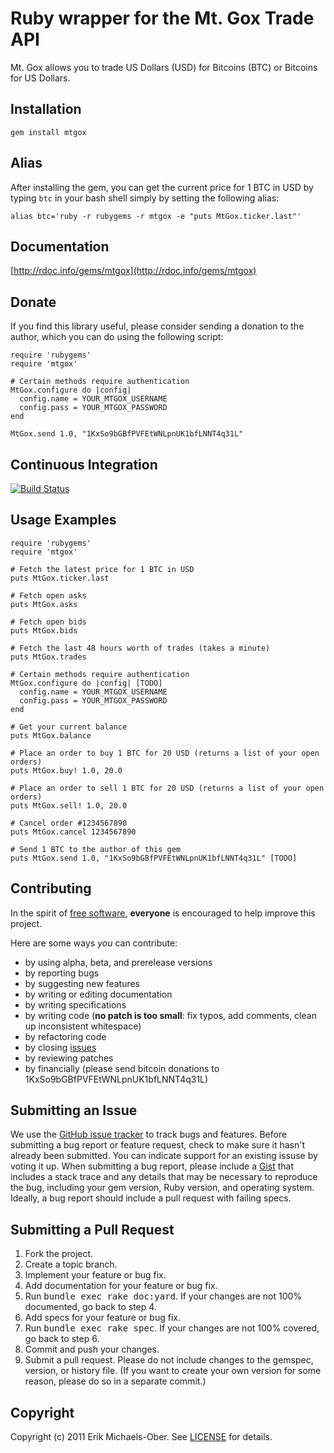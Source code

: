 # Ruby wrapper for the Mt. Gox Trade API

Mt. Gox allows you to trade US Dollars (USD) for Bitcoins (BTC) or Bitcoins for
US Dollars.

Installation
------------
    gem install mtgox

Alias
-----
After installing the gem, you can get the current price for 1 BTC in USD by
typing `btc` in your bash shell simply by setting the following alias:

    alias btc='ruby -r rubygems -r mtgox -e "puts MtGox.ticker.last"'

Documentation
-------------
[http://rdoc.info/gems/mtgox](http://rdoc.info/gems/mtgox)

Donate
------
If you find this library useful, please consider sending a donation to the
author, which you can do using the following script:

    require 'rubygems'
    require 'mtgox'

    # Certain methods require authentication
    MtGox.configure do |config|
      config.name = YOUR_MTGOX_USERNAME
      config.pass = YOUR_MTGOX_PASSWORD
    end

    MtGox.send 1.0, "1KxSo9bGBfPVFEtWNLpnUK1bfLNNT4q31L"

Continuous Integration
----------------------
[![Build Status](http://travis-ci.org/sferik/mtgox.png)](http://travis-ci.org/sferik/mtgox)

Usage Examples
--------------
    require 'rubygems'
    require 'mtgox'

    # Fetch the latest price for 1 BTC in USD
    puts MtGox.ticker.last

    # Fetch open asks
    puts MtGox.asks

    # Fetch open bids
    puts MtGox.bids

    # Fetch the last 48 hours worth of trades (takes a minute)
    puts MtGox.trades

    # Certain methods require authentication
    MtGox.configure do |config| [TODO]
      config.name = YOUR_MTGOX_USERNAME
      config.pass = YOUR_MTGOX_PASSWORD
    end

    # Get your current balance
    puts MtGox.balance

    # Place an order to buy 1 BTC for 20 USD (returns a list of your open orders)
    puts MtGox.buy! 1.0, 20.0

    # Place an order to sell 1 BTC for 20 USD (returns a list of your open orders)
    puts MtGox.sell! 1.0, 20.0

    # Cancel order #1234567890
    puts MtGox.cancel 1234567890

    # Send 1 BTC to the author of this gem
    puts MtGox.send 1.0, "1KxSo9bGBfPVFEtWNLpnUK1bfLNNT4q31L" [TODO]

Contributing
------------
In the spirit of [free
software](http://www.fsf.org/licensing/essays/free-sw.html), **everyone** is
encouraged to help improve this project.

Here are some ways *you* can contribute:

* by using alpha, beta, and prerelease versions
* by reporting bugs
* by suggesting new features
* by writing or editing documentation
* by writing specifications
* by writing code (**no patch is too small**: fix typos, add comments, clean up
  inconsistent whitespace)
* by refactoring code
* by closing [issues](https://github.com/sferik/mtgox/issues)
* by reviewing patches
* by financially (please send bitcoin donations to
  1KxSo9bGBfPVFEtWNLpnUK1bfLNNT4q31L)

Submitting an Issue
-------------------
We use the [GitHub issue tracker](https://github.com/sferik/mtgox/issues) to
track bugs and features. Before submitting a bug report or feature request,
check to make sure it hasn't already been submitted. You can indicate support
for an existing issuse by voting it up. When submitting a bug report, please
include a [Gist](https://gist.github.com/) that includes a stack trace and any
details that may be necessary to reproduce the bug, including your gem version,
Ruby version, and operating system. Ideally, a bug report should include a pull
request with failing specs.

Submitting a Pull Request
-------------------------
1. Fork the project.
2. Create a topic branch.
3. Implement your feature or bug fix.
4. Add documentation for your feature or bug fix.
5. Run <tt>bundle exec rake doc:yard</tt>. If your changes are not 100%
   documented, go back to step 4.
6. Add specs for your feature or bug fix.
7. Run <tt>bundle exec rake spec</tt>. If your changes are not 100% covered, go
   back to step 6.
8. Commit and push your changes.
9. Submit a pull request. Please do not include changes to the gemspec,
   version, or history file. (If you want to create your own version for some
   reason, please do so in a separate commit.)

Copyright
---------
Copyright (c) 2011 Erik Michaels-Ober.
See [LICENSE](https://github.com/sferik/mtgox/blob/master/LICENSE.md) for details.
